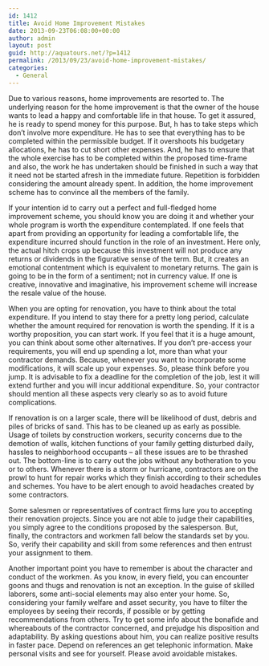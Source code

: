 ```yaml
---
id: 1412
title: Avoid Home Improvement Mistakes
date: 2013-09-23T06:08:00+00:00
author: admin
layout: post
guid: http://aquatours.net/?p=1412
permalink: /2013/09/23/avoid-home-improvement-mistakes/
categories:
  - General
---
```

Due to various reasons, home improvements are resorted to. The underlying reason for the home improvement is that the owner of the house wants to lead a happy and comfortable life in that house. To get it assured, he is ready to spend money for this purpose. But, h has to take steps which don&#8217;t involve more expenditure. He has to see that everything has to be completed within the permissible budget. If it overshoots his budgetary allocations, he has to cut short other expenses. And, he has to ensure that the whole exercise has to be completed within the proposed time-frame and also, the work he has undertaken should be finished in such a way that it need not be started afresh in the immediate future. Repetition is forbidden considering the amount already spent. In addition, the home improvement scheme has to convince all the members of the family.

If your intention id to carry out a perfect and full-fledged home improvement scheme, you should know you are doing it and whether your whole program is worth the expenditure contemplated. If one feels that apart from providing an opportunity for leading a comfortable life, the expenditure incurred should function in the role of an investment. Here only, the actual hitch crops up because this investment will not produce any returns or dividends in the figurative sense of the term. But, it creates an emotional contentment which is equivalent to monetary returns. The gain is going to be in the form of a sentiment; not in currency value. If one is creative, innovative and imaginative, his improvement scheme will increase the resale value of the house.

When you are opting for renovation, you have to think about the total expenditure. If you intend to stay there for a pretty long period, calculate whether the amount required for renovation is worth the spending. If it is a worthy proposition, you can start work. If you feel that it is a huge amount, you can think about some other alternatives. If you don&#8217;t pre-access your requirements, you will end up spending a lot, more than what your contractor demands. Because, whenever you want to incorporate some modifications, it will scale up your expenses. So, please think before you jump. It is advisable to fix a deadline for the completion of the job, lest it will extend further and you will incur additional expenditure. So, your contractor should mention all these aspects very clearly so as to avoid future complications.

If renovation is on a larger scale, there will be likelihood of dust, debris and piles of bricks of sand. This has to be cleaned up as early as possible. Usage of toilets by construction workers, security concerns due to the demotion of walls, kitchen functions of your family getting disturbed daily, hassles to neighborhood occupants &#8211; all these issues are to be thrashed out. The bottom-line is to carry out the jobs without any botheration to you or to others. Whenever there is a storm or hurricane, contractors are on the prowl to hunt for repair works which they finish according to their schedules and schemes. You have to be alert enough to avoid headaches created by some contractors.

Some salesmen or representatives of contract firms lure you to accepting their renovation projects. Since you are not able to judge their capabilities, you simply agree to the conditions proposed by the salesperson. But, finally, the contractors and workmen fall below the standards set by you. So, verify their capability and skill from some references and then entrust your assignment to them.

Another important point you have to remember is about the character and conduct of the workmen. As you know, in every field, you can encounter goons and thugs and renovation is not an exception. In the guise of skilled laborers, some anti-social elements may also enter your home. So, considering your family welfare and asset security, you have to filter the employees by seeing their records, if possible or by getting recommendations from others. Try to get some info about the bonafide and whereabouts of the contractor concerned, and prejudge his disposition and adaptability. By asking questions about him, you can realize positive results in faster pace. Depend on references an get telephonic information. Make personal visits and see for yourself. Please avoid avoidable mistakes.